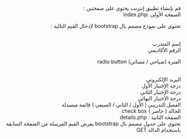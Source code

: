 <div style="direction:rtl;">
قم بإنشاء تطبيق إنترنت يحتوي على  صفحتين :
<br>
الصفحة اﻷولى :index.php 
<br>

تحتوي على نموذج مصمم بال bootstrap  لإدخال القيم التالية :

<br>
إسم المتدرب

<br>
الرقم اﻷكاديمي
<br>

الفترة (صباحي / مسائي)  radio button

<br>
البريد اﻹلكتروني

<br>
درجة الإختبار اﻷول

<br>
درجة اﻹختبار الثاني

<br>
درجة اﻹختبار النهائي

<br>
الفصل التدريبي ( اﻷول / الثاني / الصيفي ) قائمة منسدلة

<br>
الحالة ( حاضر ) check box



<br>
الصفحة الثانية : details.php

<br>
تحتوي على جدول مصمم بال bootstrap   يعرض القيم المرسلة من الصفحة السابقة باستخدام الدالة GET

</div>